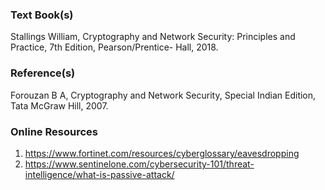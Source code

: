 ### Text Book(s)

Stallings William, Cryptography and Network Security: Principles and Practice, 7th Edition, Pearson/Prentice-
Hall, 2018.

### Reference(s)

Forouzan B A, Cryptography and Network Security, Special Indian Edition, Tata McGraw Hill, 2007.

### Online Resources

1. https://www.fortinet.com/resources/cyberglossary/eavesdropping
2. https://www.sentinelone.com/cybersecurity-101/threat-intelligence/what-is-passive-attack/
